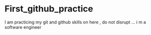 # First_github_practice
I am practicing my git and github skills on here , do not disrupt ... i m a software engineer
